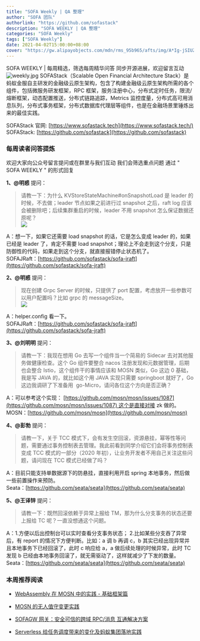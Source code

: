 ```yaml
---
title: "SOFA Weekly | QA 整理"
author: "SOFA 团队"
authorlink: "https://github.com/sofastack"
description: "SOFA WEEKLY | QA 整理"
categories: "SOFA Weekly"
tags: ["SOFA Weekly"]
date: 2021-04-02T15:00:00+08:00
cover: "https://gw.alipayobjects.com/mdn/rms_95b965/afts/img/A*Ig-jSIUZWx0AAAAAAAAAAAAAARQnAQ"
---
```

SOFA WEEKLY | 每周精选，筛选每周精华问答
同步开源进展，欢迎留言互动
![weekly.jpg](https://gw.alipayobjects.com/mdn/rms_95b965/afts/img/A*ARgKS6SuU7YAAAAAAAAAAAAAARQnAQ)
SOFAStack（Scalable Open Financial Architecture Stack）是蚂蚁金服自主研发的金融级云原生架构，包含了构建金融级云原生架构所需的各个组件，包括微服务研发框架，RPC 框架，服务注册中心，分布式定时任务，限流/熔断框架，动态配置推送，分布式链路追踪，Metrics 监控度量，分布式高可用消息队列，分布式事务框架，分布式数据库代理层等组件，也是在金融场景里锤炼出来的最佳实践。

SOFAStack 官网: [https://www.sofastack.tech](https://www.sofastack.tech/)
SOFAStack: [https://github.com/sofastack](https://github.com/sofastack)

### 每周读者问答提炼

欢迎大家向公众号留言提问或在群里与我们互动
我们会筛选重点问题
通过 " SOFA WEEKLY " 的形式回复

**1、@明惑** 提问：

> 请教一下：为什么 KVStoreStateMachine#onSnapshotLoad 是 leader 的时候，不去做；leader 节点如果之前进行过 snapshot 之后，raft log 应该会被删除吧；后续集群重启的时候，leader 不用 snapshot 怎么保证数据还原呢？<br />
![](https://gw.alipayobjects.com/mdn/rms_95b965/afts/img/A*zOtRRLQNpy8AAAAAAAAAAAAAARQnAQ)

A：想一下，如果它还需要 load snapshot 的话，它是怎么变成 leader 的，如果已经是 leader 了，肯定不需要 load snapshot；理论上不会走到这个分支，只是防御性的代码，如果走到这个分支，就直接报错停止状态机了。<br />
SOFAJRaft：[https://github.com/sofastack/sofa-jraft](https://github.com/sofastack/sofa-jraft)<br />

**2、@明惑** 提问：

> 现在创建 Grpc Server 的时候，只提供了 port 配置，考虑放开一些参数可以用户配置吗？比如 grpc 的 messageSize。<br />
![](https://gw.alipayobjects.com/mdn/rms_95b965/afts/img/A*ohErQJnomq8AAAAAAAAAAAAAARQnAQ)

A：helper.config 看一下。<br />
SOFAJRaft：[https://github.com/sofastack/sofa-jraft](https://github.com/sofastack/sofa-jraft)<br />

**3、@刘明明** 提问：

> 请教一下：我现在想用 Go 去写一个组件当一个简易的 Sidecar 去对其他服务做健康检查。这个 Go 组件要整合 nacos 注册发现和元数据管理，后期也会整合 Istio，这个组件干的事情应该和 MOSN 类似，Go 这边 0 基础，我是写 JAVA 的，就比如这个用 JAVA 实现只需要 springboot 就好了，Go 这边我调研了下准备用  go-Micro，请问各位这个方向是否正确？<br />

A：可以参考这个实现： [https://github.com/mosn/mosn/issues/1087](https://github.com/mosn/mosn/issues/1087) 这个是直接对接 zk 做的。<br />
MOSN：[https://github.com/mosn/mosn](https://github.com/mosn/mosn)

**4、@彭勃** 提问：

> 请教一下，关于 TCC 模式下，会有发生空回滚，资源悬挂，幂等性等问题，需要通过事务控制表去管理。我此前看到同学介绍它们会将事务控制表变成 TCC 模式的一部分（2020 年初），让业务开发者不用自己关注这些问题，请问现在 TCC 模式已经做了吗？<br />

A：目前只能支持单数据源下的防悬挂，直接利用开启 spring 本地事务，然后做一些前置操作来预防。<br />
Seata：[https://github.com/seata/seata](https://github.com/seata/seata)

**5、@王译锌** 提问：

> 请教一下：既然回滚依赖于异常上报给 TM，那为什么分支事务的状态还要上报给 TC 呢？一直没想通这个问题。<br />

A：1.方便以后出控制台可以实时查看分支事务状态； 2.比如某些分支吞了异常后，有 report 的情况下方便判断。比如：a 调 b 再调 c，b 其实已经出现异常并且本地事务下已经回滚了，此时 c 响应给 a，a 做后续处理的时候异常，此时 TC 发现 b 已经由本地事务回滚了，就无需驱动了，这样就减少了下发的数量。<br />
Seata：[https://github.com/seata/seata](https://github.com/seata/seata)

### 本周推荐阅读

- [WebAssembly 在 MOSN 中的实践 - 基础框架篇](http://mp.weixin.qq.com/s?__biz=MzUzMzU5Mjc1Nw==&mid=2247487508&idx=1&sn=4b725ef4d19372f1711c2eb066611acf&chksm=faa0ffcecdd776d81c3d78dbfff588d12ef3ec3c5607036e3994fee3e215695279996c045dbc&scene=21)

- [MOSN 的无人值守变更实践](http://mp.weixin.qq.com/s?__biz=MzUzMzU5Mjc1Nw==&mid=2247487479&idx=1&sn=e5972cbc1d8c04cff843380117158539&chksm=faa0e02dcdd7693b965e35014cfef4dc3be84e477e0c74694421658a2570162ad73883e7b054&scene=21)

- [SOFAGW 网关：安全可信的跨域 RPC/消息 互通解决方案](http://mp.weixin.qq.com/s?__biz=MzUzMzU5Mjc1Nw==&mid=2247487444&idx=1&sn=1d55a7c68e105f305198eae65f587e2e&chksm=faa0e00ecdd76918b5cf4b5f4102347581de6c6f5154551d57dabfbfe16b45309f021e150a6f&scene=21)

- [Serverless 给任务调度带来的变化及蚂蚁集团落地实践](http://mp.weixin.qq.com/s?__biz=MzUzMzU5Mjc1Nw==&mid=2247487387&idx=1&sn=aa5611c20ac32f5f58e12488f1285824&chksm=faa0e041cdd769575a8f5921fed99968277be197544ccd9246e2f1a675b7a275b42e07ac61de&scene=21)

